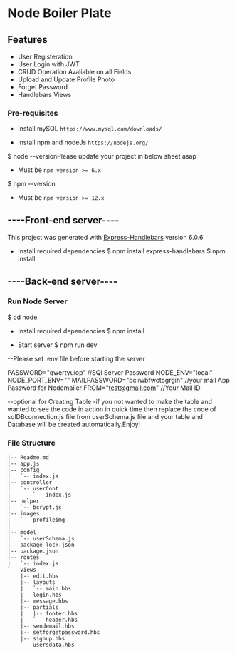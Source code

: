 # Node Boiler Plate

## Features
- User Registeration
- User Login with JWT
- CRUD Operation Avaliable on all Fields
- Upload and Update Profile Photo
- Forget Password
- Handlebars Views

### Pre-requisites

- Install mySQL `https://www.mysql.com/downloads/`

- Install npm and nodeJs `https://nodejs.org/`

$ node --versionPlease update your project in below sheet asap
- Must be `npm version >= 6.x`

$ npm --version
- Must be `npm version >= 12.x`

## ----Front-end server----
This project was generated with [Express-Handlebars](https://github.com/express-handlebars/express-handlebars) version 6.0.6

- Install required dependencies
$ npm install express-handlebars
$ npm install

## ----Back-end server----

### Run Node Server


$ cd node

- Install required dependencies
$ npm install

- Start server
$ npm run dev

--Please set .env file before starting the server

PASSWORD="qwertyuiop" //SQl Server Password
NODE_ENV="local"
NODE_PORT_ENV=""
MAILPASSWORD="bciiwbfwctogrgih"  //your mail App Password for Nodemailer
FROM="test@gmail.com"  //Your Mail ID

--optional for Creating Table
-if you not wanted to make the table and wanted to see the code in action in quick time then replace the code of sqlDBconnection.js file from userSchema.js file and your table and Database will be created automatically.Enjoy!

### File Structure

```
|-- Readme.md
|-- app.js
|-- config
|   `-- index.js
|-- controller
|   `-- userCont
|       `-- index.js
|-- helper
|   `-- bcrypt.js
|-- images
|   `-- profileimg
|   
|-- model
|   `-- userSchema.js
|-- package-lock.json
|-- package.json
|-- routes
|   `-- index.js
`-- views
    |-- edit.hbs
    |-- layouts
    |   `-- main.hbs
    |-- login.hbs
    |-- message.hbs
    |-- partials
    |   |-- footer.hbs
    |   `-- header.hbs
    |-- sendemail.hbs
    |-- setforgetpassword.hbs
    |-- signup.hbs
    `-- usersdata.hbs
